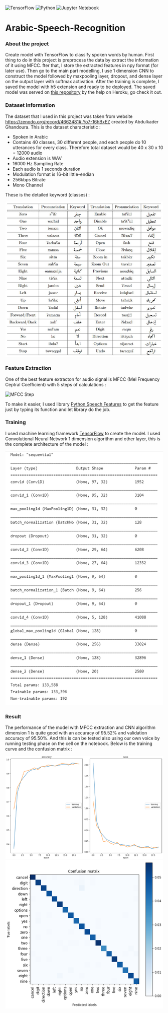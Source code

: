 ![TensorFlow](https://img.shields.io/badge/TensorFlow-%23FF6F00.svg?style=for-the-badge&logo=TensorFlow&logoColor=white) ![Python](https://img.shields.io/badge/python-3670A0?style=for-the-badge&logo=python&logoColor=ffdd54) ![Jupyter Notebook](https://img.shields.io/badge/jupyter-%23FA0F00.svg?style=for-the-badge&logo=jupyter&logoColor=white)
# Arabic-Speech-Recognition
### About the project
Create model with TensorFlow to classify spoken words by human. First thing to do in this project is preprocess the data by extract the information of it using MFCC. fter that, I store the extracted features in npy format (for later use). Then go to the main part modelling, I use 1 dimension CNN to construct the model followed by maxpooling layer, dropout, and dense layer on the output layer with softmax activation. After the training is complete, I saved the model with h5 extension and ready to be deployed. The saved model was served on [this repository](https://github.com/lutfi640/Speech-Recognition-Deployment) by the help on Heroku, go check it out.
### Dataset Information
The dataset that I used in this project was taken from website https://zenodo.org/record/4662481#.Yo7-16hBxEZ created by Abdulkader Ghandoura. This is the dataset characteristic :
* Spoken in Arabic
* Contains 40 classes, 30 different people, and each people do 10 utterances for every class. Therefore total dataset would be 40 x 30 x 10 = 12000 audio
* Audio extension is WAV
* 16000 Hz Sampling Rate
* Each audio is 1 seconds duration
* Modulation format is 16-bit little-endian
* 256kbps Bitrate
* Mono Channel

These is the detailed keyword (classes) :

![Keywords](https://github.com/abdulkaderghandoura/arabic-speech-commands-dataset/blob/v1.0/images/keywords.jpg)

### Feature Extraction
One of the best feature extracton for audio signal is MFCC (Mel Frequency Ceptral Coefficient) with 5 steps of calculations :

![MFCC Step](https://ars.els-cdn.com/content/image/1-s2.0-S2214317320302171-gr3.jpg)

To make it easier, I used library [Python Speech Features](https://python-speech-features.readthedocs.io/en/latest/) to get the feature just by typing its function and let library do the job.

### Training
I used machine learning framework [TensorFlow](https://www.tensorflow.org) to create the model. I used Convolutional Neural Network 1 dimension algorithm and other layer, this is the complete architecture of the model : 

![Architecture](https://github.com/lutfi640/Arabic-Speech-Recognition/blob/main/Other/model%20architecure.png)

### Result
The performance of the model with MFCC extraction and CNN algorithm dimension 1 is quite good with an accuracy of 95.52% and validation accuracy of 95.50%. And this is can be tested also using our own voice by running testing phase on the cell on the notebook. Below is the training curve and the confusion matrix :

![Training Curve](https://github.com/lutfi640/Arabic-Speech-Recognition/blob/main/Other/training.png)
![Confusion Matrix](https://github.com/lutfi640/Arabic-Speech-Recognition/blob/main/Other/output.png)
